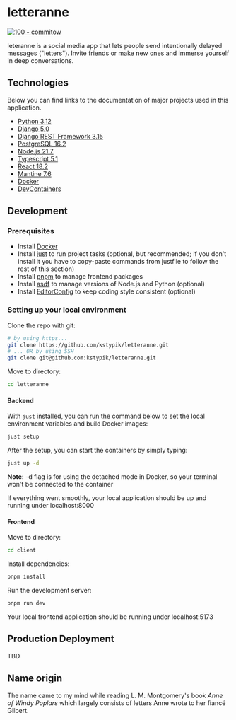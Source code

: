 # letteranne

[![100 - commitow](https://img.shields.io/badge/100-commitow-8CD08A?style=for-the-badge)](https://100commitow.pl)

leteranne is a social media app that lets people send intentionally delayed messages ("letters"). Invite friends or make new ones and immerse yourself in deep conversations.

## Technologies

Below you can find links to the documentation of major projects used in this application.

- [Python 3.12](https://docs.python.org/3.12/)
- [Django 5.0](https://docs.djangoproject.com/en/5.0/)
- [Django REST Framework 3.15](https://www.django-rest-framework.org/)
- [PostgreSQL 16.2](https://www.postgresql.org/docs/16/index.html)
- [Node.js 21.7](https://nodejs.org/docs/latest-v21.x/api/index.html)
- [Typescript 5.1](https://www.typescriptlang.org/docs/)
- [React 18.2](https://react.dev/learn)
- [Mantine 7.6](https://mantine.dev/getting-started/)
- [Docker](https://docs.docker.com/)
- [DevContainers](https://containers.dev/)

## Development

### Prerequisites

- Install [Docker](https://docs.docker.com/get-docker/)
- Install [just](https://github.com/casey/just) to run project tasks (optional, but recommended; if you don't install it you have to copy-paste commands from justfile to follow the rest of this section)
- Install [pnpm](https://pnpm.io/installation) to manage frontend packages
- Install [asdf](https://asdf-vm.com/) to manage versions of Node.js and Python (optional)
- Install [EditorConfig](https://editorconfig.org/) to keep coding style consistent (optional)

### Setting up your local environment

Clone the repo with git:

```bash
# by using https...
git clone https://github.com/kstypik/letteranne.git
# ... OR by using SSH
git clone git@github.com:kstypik/letteranne.git
```

Move to directory:

```bash
cd letteranne
```

#### Backend

With `just` installed, you can run the command below to set the local environment variables and build Docker images:

```bash
just setup
```

After the setup, you can start the containers by simply typing:

```bash
just up -d
```

**Note:** -d flag is for using the detached mode in Docker, so your terminal won't be connected to the container

If everything went smoothly, your local application should be up and running under localhost:8000

#### Frontend

Move to directory:

```bash
cd client
```

Install dependencies:

```bash
pnpm install
```

Run the development server:

```bash
pnpm run dev
```

Your local frontend application should be running under localhost:5173


## Production Deployment

TBD

## Name origin

The name came to my mind while reading L. M. Montgomery's book *Anne of Windy Poplars* which largely consists of letters Anne wrote to her fiancé Gilbert.
